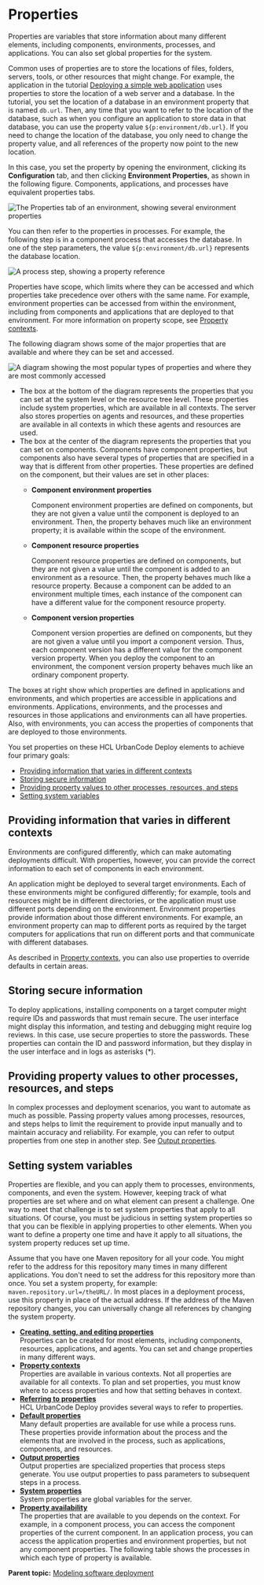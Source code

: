 # Properties

Properties are variables that store information about many different elements, including components, environments, processes, and applications. You can also set global properties for the system.

Common uses of properties are to store the locations of files, folders, servers, tools, or other resources that might change. For example, the application in the tutorial [Deploying a simple web application](../../com.udeploy.tutorial.doc/topics/webapp_abstract.md) uses properties to store the location of a web server and a database. In the tutorial, you set the location of a database in an environment property that is named `db.url`. Then, any time that you want to refer to the location of the database, such as when you configure an application to store data in that database, you can use the property value `${p:environment/db.url}`. If you need to change the location of the database, you only need to change the property value, and all references of the property now point to the new location.

In this case, you set the property by opening the environment, clicking its **Configuration** tab, and then clicking **Environment Properties**, as shown in the following figure. Components, applications, and processes have equivalent properties tabs.

![The Properties tab of an environment, showing several environment properties](../images/ud_properties_overview_b.gif)

You can then refer to the properties in processes. For example, the following step is in a component process that accesses the database. In one of the step parameters, the value `${p:environment/db.url}` represents the database location.

![A process step, showing a property reference](../images/ud_properties_overview_c.gif)

Properties have scope, which limits where they can be accessed and which properties take precedence over others with the same name. For example, environment properties can be accessed from within the environment, including from components and applications that are deployed to that environment. For more information on property scope, see [Property contexts](ud_properties_context.md).

The following diagram shows some of the major properties that are available and where they can be set and accessed.

![A diagram showing the most popular types of properties and where they are most commonly accessed](../images/ud_properties_overview_a.gif)

-   The box at the bottom of the diagram represents the properties that you can set at the system level or the resource tree level. These properties include system properties, which are available in all contexts. The server also stores properties on agents and resources, and these properties are available in all contexts in which these agents and resources are used.
-   The box at the center of the diagram represents the properties that you can set on components. Components have component properties, but components also have several types of properties that are specified in a way that is different from other properties. These properties are defined on the component, but their values are set in other places:
    -   **Component environment properties**

        Component environment properties are defined on components, but they are not given a value until the component is deployed to an environment. Then, the property behaves much like an environment property; it is available within the scope of the environment.

    -   **Component resource properties**

        Component resource properties are defined on components, but they are not given a value until the component is added to an environment as a resource. Then, the property behaves much like a resource property. Because a component can be added to an environment multiple times, each instance of the component can have a different value for the component resource property.

    -   **Component version properties**

        Component version properties are defined on components, but they are not given a value until you import a component version. Thus, each component version has a different value for the component version property. When you deploy the component to an environment, the component version property behaves much like an ordinary component property.


The boxes at right show which properties are defined in applications and environments, and which properties are accessible in applications and environments. Applications, environments, and the processes and resources in those applications and environments can all have properties. Also, with environments, you can access the properties of components that are deployed to those environments.

You set properties on these HCL UrbanCode Deploy elements to achieve four primary goals:

-   [Providing information that varies in different contexts](#environments)
-   [Storing secure information](#store_secure)
-   [Providing property values to other processes, resources, and steps](#pass_on_props)
-   [Setting system variables](#system_props)

## Providing information that varies in different contexts

Environments are configured differently, which can make automating deployments difficult. With properties, however, you can provide the correct information to each set of components in each environment.

An application might be deployed to several target environments. Each of these environments might be configured differently; for example, tools and resources might be in different directories, or the application must use different ports depending on the environment. Environment properties provide information about those different environments. For example, an environment property can map to different ports as required by the target computers for applications that run on different ports and that communicate with different databases.

As described in [Property contexts](ud_properties_context.md), you can also use properties to override defaults in certain areas.

## Storing secure information

To deploy applications, installing components on a target computer might require IDs and passwords that must remain secure. The user interface might display this information, and testing and debugging might require log reviews. In this case, use secure properties to store the passwords. These properties can contain the ID and password information, but they display in the user interface and in logs as asterisks \(\*\).

## Providing property values to other processes, resources, and steps

In complex processes and deployment scenarios, you want to automate as much as possible. Passing property values among processes, resources, and steps helps to limit the requirement to provide input manually and to maintain accuracy and reliability. For example, you can refer to output properties from one step in another step. See [Output properties](output_properties.md).

## Setting system variables

Properties are flexible, and you can apply them to processes, environments, components, and even the system. However, keeping track of what properties are set where and on what element can present a challenge. One way to meet that challenge is to set system properties that apply to all situations. Of course, you must be judicious in setting system properties so that you can be flexible in applying properties to other elements. When you want to define a property one time and have it apply to all situations, the system property reduces set up time.

Assume that you have one Maven repository for all your code. You might refer to the address for this repository many times in many different applications. You don't need to set the address for this repository more than once. You set a system property, for example: `maven.repository.url=/theURL/`. In most places in a deployment process, use this property in place of the actual address. If the address of the Maven repository changes, you can universally change all references by changing the system property.

-   **[Creating, setting, and editing properties](../topics/resources_properties.md)**  
Properties can be created for most elements, including components, resources, applications, and agents. You can set and change properties in many different ways.
-   **[Property contexts](../topics/ud_properties_context.md)**  
Properties are available in various contexts. Not all properties are available for all contexts. To plan and set properties, you must know where to access properties and how that setting behaves in context.
-   **[Referring to properties](../topics/ud_properties_using.md)**  
HCL UrbanCode Deploy provides several ways to refer to properties.
-   **[Default properties](../topics/propertiesreference.md)**  
Many default properties are available for use while a process runs. These properties provide information about the process and the elements that are involved in the process, such as applications, components, and resources.
-   **[Output properties](../topics/output_properties.md)**  
Output properties are specialized properties that process steps generate. You use output properties to pass parameters to subsequent steps in a process.
-   **[System properties](../../com.udeploy.admin.doc/topics/settings_properties.md)**  
System properties are global variables for the server.
-   **[Property availability](../topics/ud_properties_avail.md)**  
The properties that are available to you depends on the context. For example, in a component process, you can access the component properties of the current component. In an application process, you can access the application properties and environment properties, but not any component properties. The following table shows the processes in which each type of property is available.

**Parent topic:** [Modeling software deployment](../topics/part_using.md)

